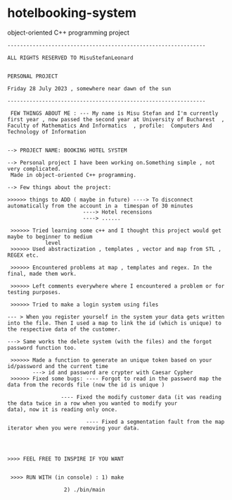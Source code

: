 # hotelbooking-system
object-oriented C++ programming project

	
	
	---------------------------------------------------------------
	
	ALL RIGHTS RESERVED TO MisuStefanLeonard
	
	
	PERSONAL PROJECT
	
	Friday 28 July 2023 , somewhere near dawn of the sun
	
	---------------------------------------------------------------

	 FEW THINGS ABOUT ME : --- My name is Misu Stefan and I'm currently first year , now passed the second year at University of Bucharest  ,  Faculty of Mathematics And Informatics  , profile:  Computers And Technology of Information


 	--> PROJECT NAME: BOOKING HOTEL SYSTEM

 	--> Personal project I have been working on.Something simple , not very complicated. 
     Made in object-oriented C++ programming.
 
 	--> Few things about the project:

	>>>>>> things to ADD ( maybe in future) ----> To disconnect automatically from the account in a  timespan of 30 minutes
					        ----> Hotel recensions 
					        ----> ......

     >>>>>> Tried learning some c++ and I thought this project would get maybe to beginner to medium  
				level
     >>>>>> Used abstractization , templates , vector and map from STL , REGEX etc.

     >>>>>> Encountered problems at map , templates and regex. In the final, made them work.
  
     >>>>>> Left comments everywhere where I encountered a problem or for testing purposes.

     >>>>>> Tried to make a login system using files 
		
	--- > When you register yourself in the system your data gets written into the file. Then I used a map to link the id (which is unique) to the respective data of the customer.

	---> Same works the delete system (with the files) and the forgot password function too. 

     >>>>>> Made a function to generate an unique token based on your id/password and the current time 
      	    ---> id and password are crypter with Caesar Cypher
     >>>>>> Fixed some bugs: ---- Forgot to read in the password map the data from the records file (now the id is unique )

     			     ---- Fixed the modify customer data (it was reading the data twice in a row when you wanted to modify your 				  data), now it is reading only once.

                             ---- Fixed a segmentation fault from the map iterator when you were removing your data.

  
  
  
  	>>>> FEEL FREE TO INSPIRE IF YOU WANT
	
	
	 >>>> RUN WITH (in console) : 1) make
				
				      2) ./bin/main





